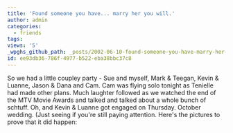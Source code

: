 ```yaml
---
title: 'Found someone you have... marry her you will.'
author: admin
categories:
  - friends
tags: 
views: '5'
_wpghs_github_path: _posts/2002-06-10-found-someone-you-have-marry-her-you-will.md
id: ee93db36-786f-4977-b522-eba38bbc37c8
---
```

<p>So we had a little coupley party - Sue and myself, Mark &amp; Teegan, Kevin &amp; Luanne, Jason &amp; Dana and Cam. Cam was flying solo tonight as Tenielle had made other plans. Much laughter followed as we watched the end of the MTV Movie Awards and talked and talked about a whole bunch of schtuff. Oh, and Kevin &amp; Luanne got engaged on Thursday. October wedding. (Just seeing if you're still paying attention. Here's the pictures to prove that it did happen:</p>

